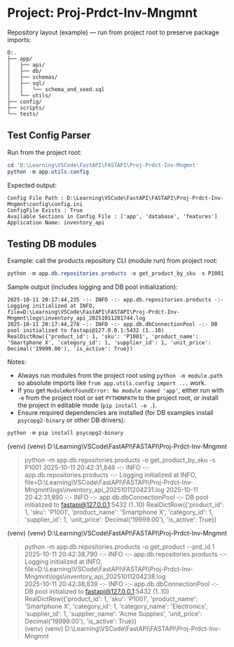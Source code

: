 


# Project: Proj-Prdct-Inv-Mngmnt

Repository layout (example) — run from project root to preserve package imports:

```
D:.
├── app/
│   ├── api/
│   ├── db/
│   ├── schemas/
│   ├── sql/
│   │   └── schema_and_seed.sql
│   └── utils/
├── config/
├── scripts/
└── tests/
```

## Test Config Parser

Run from the project root:

```powershell
cd 'D:\Learning\VSCode\FastAPI\FASTAPI\Proj-Prdct-Inv-Mngmnt'
python -m app.utils.config
```

Expected output:

```text
Config File Path : D:\Learning\VSCode\FastAPI\FASTAPI\Proj-Prdct-Inv-Mngmnt\config\config.ini
ConfigFile Exists : True
Available Sections in Config File : ['app', 'database', 'features']
Application Name: inventory_api
```

## Testing DB modules




Example: call the products repository CLI (module run) from project root:

```powershell
python -m app.db.repositories.products -o get_product_by_sku -s P1001
```

Sample output (includes logging and DB pool initialization):

```text
2025-10-11 20:17:44,235 -:- INFO -:- app.db.repositories.products -:- Logging initialized at INFO, file=D:\Learning\VSCode\FastAPI\FASTAPI\Proj-Prdct-Inv-Mngmnt\logs\inventory_api_20251011201744.log
2025-10-11 20:17:44,278 -:- INFO -:- app.db.dbConnectionPool -:- DB pool initialized to fastapi@127.0.0.1:5432 (1..10)
RealDictRow({'product_id': 1, 'sku': 'P1001', 'product_name': 'Smartphone X', 'category_id': 1, 'supplier_id': 1, 'unit_price': Decimal('19999.00'), 'is_active': True})
```

Notes:

- Always run modules from the project root using `python -m module.path` so absolute imports like `from app.utils.config import ...` work.
- If you get `ModuleNotFoundError: No module named 'app'`, either run with `-m` from the project root or set `PYTHONPATH` to the project root, or install the project in editable mode (`pip install -e .`).
- Ensure required dependencies are installed (for DB examples install `psycopg2-binary` or other DB drivers):

```powershell
python -m pip install psycopg2-binary
```



(venv) (venv) D:\Learning\VSCode\FastAPI\FASTAPI\Proj-Prdct-Inv-Mngmnt
> python -m app.db.repositories.products -o get_product_by_sku -s P1001
2025-10-11 20:42:31,846 -:- INFO -:- app.db.repositories.products -:- Logging initialized at INFO, file=D:\Learning\VSCode\FastAPI\FASTAPI\Proj-Prdct-Inv-Mngmnt\logs\inventory_api_20251011204231.log
2025-10-11 20:42:31,890 -:- INFO -:- app.db.dbConnectionPool -:- DB pool initialized to fastapi@127.0.0.1:5432 (1..10)
RealDictRow({'product_id': 1, 'sku': 'P1001', 'product_name': 'Smartphone X', 'category_id': 1, 'supplier_id': 1, 'unit_price': Decimal('19999.00'), 'is_active': True})

(venv) (venv) D:\Learning\VSCode\FastAPI\FASTAPI\Proj-Prdct-Inv-Mngmnt
> python -m app.db.repositories.products -o get_product --prd_id 1
2025-10-11 20:42:38,790 -:- INFO -:- app.db.repositories.products -:- Logging initialized at INFO, file=D:\Learning\VSCode\FastAPI\FASTAPI\Proj-Prdct-Inv-Mngmnt\logs\inventory_api_20251011204238.log   
2025-10-11 20:42:38,839 -:- INFO -:- app.db.dbConnectionPool -:- DB pool initialized to fastapi@127.0.0.1:5432 (1..10)
RealDictRow({'product_id': 1, 'sku': 'P1001', 'product_name': 'Smartphone X', 'category_id': 1, 'category_name': 'Electronics', 'supplier_id': 1, 'supplier_name': 'Acme Supplies', 'unit_price': Decimal('19999.00'), 'is_active': True})   
(venv) (venv) D:\Learning\VSCode\FastAPI\FASTAPI\Proj-Prdct-Inv-Mngmnt